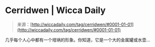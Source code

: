 <!--yml

category: 未分类

date: 2024-06-12 18:24:45

-->

# Cerridwen | Wicca Daily

> 来源：[http://wiccadaily.com/tag/cerridwen/#0001-01-01](http://wiccadaily.com/tag/cerridwen/#0001-01-01)

几乎每个人心中都有一个坩埚的形象。你知道，它是一个大的金属罐或水壶...
